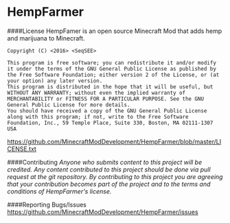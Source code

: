 # HempFarmer

####License
HempFamer is an open source Minecraft Mod that adds hemp and marijuana to Minecraft.

    Copyright (C) <2016> <SeqSEE>
    
    This program is free software; you can redistribute it and/or modify it under the terms of the GNU General Public License as published by the Free Software Foundation; either version 2 of the License, or (at your option) any later version.
    This program is distributed in the hope that it will be useful, but WITHOUT ANY WARRANTY; without even the implied warranty of MERCHANTABILITY or FITNESS FOR A PARTICULAR PURPOSE. See the GNU General Public License for more details.
    You should have received a copy of the GNU General Public License along with this program; if not, write to the Free Software Foundation, Inc., 59 Temple Place, Suite 330, Boston, MA 02111-1307 USA

https://github.com/MinecraftModDevelopment/HempFarmer/blob/master/LICENSE.txt

####Contributing
_Anyone who submits content to this project will be credited.
Any content contributed to this project should be done via pull request at the git repository.
By contributing to this project you are agreeing that your contribution becomes part of the project and to the terms and conditions of HempFarmer's license._


####Reporting Bugs/Issues
https://github.com/MinecraftModDevelopment/HempFarmer/issues
